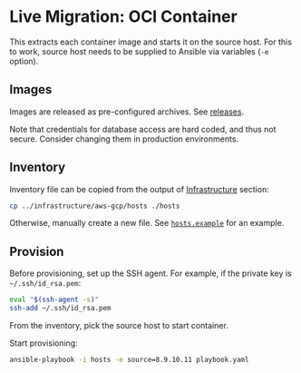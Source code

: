 # Live Migration: OCI Container

This extracts each container image and starts it on the source host. For this to work, source host needs to be supplied to Ansible via variables (`-e` option).

## Images

Images are released as pre-configured archives. See [releases](https://github.com/blead/live-migration/releases/).

Note that credentials for database access are hard coded, and thus not secure. Consider changing them in production environments.

## Inventory

Inventory file can be copied from the output of [Infrastructure](../infrastructure) section:

```sh
cp ../infrastructure/aws-gcp/hosts ./hosts
```

Otherwise, manually create a new file. See [`hosts.example`](hosts.example) for an example.

## Provision

Before provisioning, set up the SSH agent. For example, if the private key is `~/.ssh/id_rsa.pem`:

```sh
eval "$(ssh-agent -s)"
ssh-add ~/.ssh/id_rsa.pem
```

From the inventory, pick the source host to start container.

Start provisioning:

```sh
ansible-playbook -i hosts -e source=8.9.10.11 playbook.yaml
```
